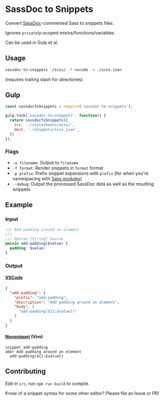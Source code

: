 # SassDoc to Snippets

Convert [SassDoc](http://sassdoc.com)-commented Sass to snippets files.

Ignores `private`ly-scoped mixins/functions/variables.

Can be used in Gulp et al.

## Usage

```sh
sassdoc-to-snippets ./scss/ -f vscode -o ./scss.json
```

(requires trailing slash for directories)

## Gulp

```javascript
const sassdocToSnippets = require('sassdoc-to-snippets');

gulp.task('sassdoc-to-snippets', function() {
  return sassdocToSnippets({
    src: './stylesheets/scss/',
    dest: './snippets/scss.json',
  })
});
```

### Flags

- `-o filename`: Output to `filename`
- `-f format`: Render snippets in `format` format
- `-p prefix`: Prefix snippet expansions with `prefix` (for when you're
    namespacing with [Sass modules](https://sass-lang.com/documentation/at-rules/use))
- `--debug`: Output the processed SassDoc data as well as the resulting snippets

## Example

### Input

```scss
/// Add padding around an element
///
/// @param {String} $value
@mixin add-padding($value) {
  padding: $value;
}
```

### Output

#### [VSCode](https://code.visualstudio.com/docs/editor/userdefinedsnippets)

```json
{
  "add-padding": {
    "prefix": "add-padding",
    "description": "Add padding around an element",
    "body": [
      "add-padding(${1:$value})"
    ]
  }
}
```

#### [Neosnippet](https://github.com/Shougo/neosnippet.vim) (Vim)

```neosnippet
snippet add-padding
abbr Add padding around an element
  add-padding(${1:$value})
```

## Contributing

Edit in `src`, run `npm run build` to compile.

Know of a snippet syntax for some other editor? Please file an Issue or PR!
